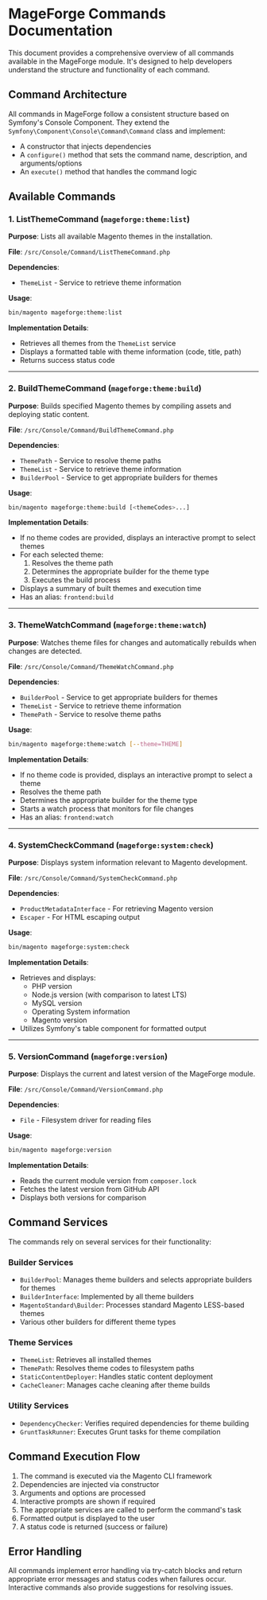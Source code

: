 # MageForge Commands Documentation

This document provides a comprehensive overview of all commands available in the MageForge module. It's designed to help developers understand the structure and functionality of each command.

## Command Architecture

All commands in MageForge follow a consistent structure based on Symfony's Console Component. They extend the `Symfony\Component\Console\Command\Command` class and implement:

- A constructor that injects dependencies
- A `configure()` method that sets the command name, description, and arguments/options
- An `execute()` method that handles the command logic

## Available Commands

### 1. ListThemeCommand (`mageforge:theme:list`)

**Purpose**: Lists all available Magento themes in the installation.

**File**: `/src/Console/Command/ListThemeCommand.php`

**Dependencies**:
- `ThemeList` - Service to retrieve theme information

**Usage**:
```bash
bin/magento mageforge:theme:list
```

**Implementation Details**:
- Retrieves all themes from the `ThemeList` service
- Displays a formatted table with theme information (code, title, path)
- Returns success status code

---

### 2. BuildThemeCommand (`mageforge:theme:build`)

**Purpose**: Builds specified Magento themes by compiling assets and deploying static content.

**File**: `/src/Console/Command/BuildThemeCommand.php`

**Dependencies**:
- `ThemePath` - Service to resolve theme paths
- `ThemeList` - Service to retrieve theme information
- `BuilderPool` - Service to get appropriate builders for themes

**Usage**:
```bash
bin/magento mageforge:theme:build [<themeCodes>...]
```

**Implementation Details**:
- If no theme codes are provided, displays an interactive prompt to select themes
- For each selected theme:
  1. Resolves the theme path
  2. Determines the appropriate builder for the theme type
  3. Executes the build process
- Displays a summary of built themes and execution time
- Has an alias: `frontend:build`

---

### 3. ThemeWatchCommand (`mageforge:theme:watch`)

**Purpose**: Watches theme files for changes and automatically rebuilds when changes are detected.

**File**: `/src/Console/Command/ThemeWatchCommand.php`

**Dependencies**:
- `BuilderPool` - Service to get appropriate builders for themes
- `ThemeList` - Service to retrieve theme information
- `ThemePath` - Service to resolve theme paths

**Usage**:
```bash
bin/magento mageforge:theme:watch [--theme=THEME]
```

**Implementation Details**:
- If no theme code is provided, displays an interactive prompt to select a theme
- Resolves the theme path
- Determines the appropriate builder for the theme type
- Starts a watch process that monitors for file changes
- Has an alias: `frontend:watch`

---

### 4. SystemCheckCommand (`mageforge:system:check`)

**Purpose**: Displays system information relevant to Magento development.

**File**: `/src/Console/Command/SystemCheckCommand.php`

**Dependencies**:
- `ProductMetadataInterface` - For retrieving Magento version
- `Escaper` - For HTML escaping output

**Usage**:
```bash
bin/magento mageforge:system:check
```

**Implementation Details**:
- Retrieves and displays:
  - PHP version
  - Node.js version (with comparison to latest LTS)
  - MySQL version
  - Operating System information
  - Magento version
- Utilizes Symfony's table component for formatted output

---

### 5. VersionCommand (`mageforge:version`)

**Purpose**: Displays the current and latest version of the MageForge module.

**File**: `/src/Console/Command/VersionCommand.php`

**Dependencies**:
- `File` - Filesystem driver for reading files

**Usage**:
```bash
bin/magento mageforge:version
```

**Implementation Details**:
- Reads the current module version from `composer.lock`
- Fetches the latest version from GitHub API
- Displays both versions for comparison

## Command Services

The commands rely on several services for their functionality:

### Builder Services
- `BuilderPool`: Manages theme builders and selects appropriate builders for themes
- `BuilderInterface`: Implemented by all theme builders
- `MagentoStandard\Builder`: Processes standard Magento LESS-based themes
- Various other builders for different theme types

### Theme Services
- `ThemeList`: Retrieves all installed themes
- `ThemePath`: Resolves theme codes to filesystem paths
- `StaticContentDeployer`: Handles static content deployment
- `CacheCleaner`: Manages cache cleaning after theme builds

### Utility Services
- `DependencyChecker`: Verifies required dependencies for theme building
- `GruntTaskRunner`: Executes Grunt tasks for theme compilation

## Command Execution Flow

1. The command is executed via the Magento CLI framework
2. Dependencies are injected via constructor
3. Arguments and options are processed
4. Interactive prompts are shown if required
5. The appropriate services are called to perform the command's task
6. Formatted output is displayed to the user
7. A status code is returned (success or failure)

## Error Handling

All commands implement error handling via try-catch blocks and return appropriate error messages and status codes when failures occur. Interactive commands also provide suggestions for resolving issues.
